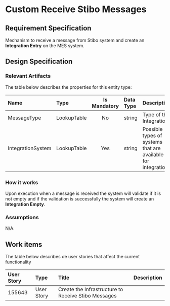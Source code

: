 # Custom Receive Stibo Messages

## Requirement Specification
Mechanism to receive a message from Stibo system and create an **Integration Entry** on the MES system.

## Design Specification

### Relevant Artifacts
The table below describes the properties for this entity type:

Name              | Type             | Is Mandatory | Data Type | Description 
:---------------- | :--------------- | :----------: | :-------- | :-----------------------------------------------------------
MessageType       | LookupTable      | No           | string    | Type of the Integration
IntegrationSystem | LookupTable      | Yes          | string    | Possible types of systems that are available for integration



### How it works
Upon execution when a message is received the system will validate if it is not empty and if the validation is successfully the system will create an **Integration Empty**.

### Assumptions
N/A.

## Work items

The table below describes de user stories that affect the current functionality

User Story | Type       | Title                                               | Description
:--------- | :--------- | :-------------------------------------------------- | :----------
155643     | User Story | Create the Infrastructure to Receive Stibo Messages |